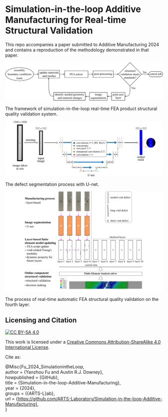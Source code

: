 # Simulation-in-the-loop Additive Manufacturing for Real-time Structural Validation

This repo accompanies a paper submitted to Additive Manufacturing 2024 and contains a reproduction of the methodology demonstrated in that paper.

<p align="center">
<img src="figures/simulation_in_the_loop.png" alt="framework of simulation-in-the-loop " width="600"/>

The framework of simulation-in-the-loop real-time FEA product structural quality validation system.
</p>

<p align="center">
<img src="figures/image_segmentation.png" alt="defect segmentation" width="600"/>

The defect segmentation process with U-net.
</p>

<p align="center">
<img src="figures/architecture.png" alt="process of real-time automatic FEA structural quality validation" width="600"/>

The process of real-time automatic FEA structural quality validation on the fourth layer.
</p>

## Licensing and Citation

[![CC BY-SA 4.0][cc-by-sa-shield]][cc-by-sa]

This work is licensed under a
[Creative Commons Attribution-ShareAlike 4.0 International License][cc-by-sa].

[cc-by-sa]: http://creativecommons.org/licenses/by-sa/4.0/
[cc-by-sa-image]: https://licensebuttons.net/l/by-sa/4.0/88x31.png
[cc-by-sa-shield]: https://img.shields.io/badge/License-CC%20BY--SA%204.0-lightgrey.svg


Cite as:

@Misc{Fu_2024_SimulationintheLoop,   
  author = {Yanzhou Fu and Austin R.J. Downey},   
  howpublished = {GitHub},  
  title  = {Simulation-in-the-loop-Additive-Manufacturing},   
  year   = {2024},  
  groups = {{ARTS-L}ab},    
  url    = {https://github.com/ARTS-Laboratory/Simulation-in-the-loop-Additive-Manufacturing},    
}
